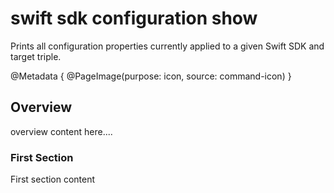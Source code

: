 # swift sdk configuration show

Prints all configuration properties currently applied to a given Swift SDK and target triple.

@Metadata {
    @PageImage(purpose: icon, source: command-icon)
}

## Overview

overview content here....

### First Section

First section content
